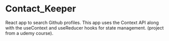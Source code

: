 # Contact_Keeper

React app to search Github profiles. This app uses the Context API along with the useContext and useReducer hooks for state management. (project from a udemy course).
